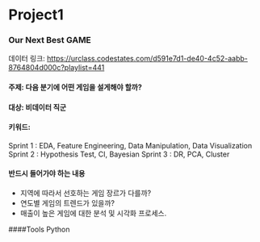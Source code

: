 # Project1 

### Our Next Best GAME

데이터 링크: https://urclass.codestates.com/d591e7d1-de40-4c52-aabb-8764804d000c?playlist=441

#### 주제: 다음 분기에 어떤 게임을 설게해야 할까?

#### 대상: 비데이터 직군 

#### 키워드: 
Sprint 1 : EDA, Feature Engineering, Data Manipulation, Data Visualization
Sprint 2 : Hypothesis Test, CI, Bayesian
Sprint 3 : DR, PCA, Cluster

#### 반드시 들어가야 하는 내용
- 지역에 따라서 선호하는 게임 장르가 다를까?
- 연도별 게임의 트렌드가 있을까?
- 매출이 높은 게임에 대한 분석 및 시각화 프로세스. 

####Tools
Python
